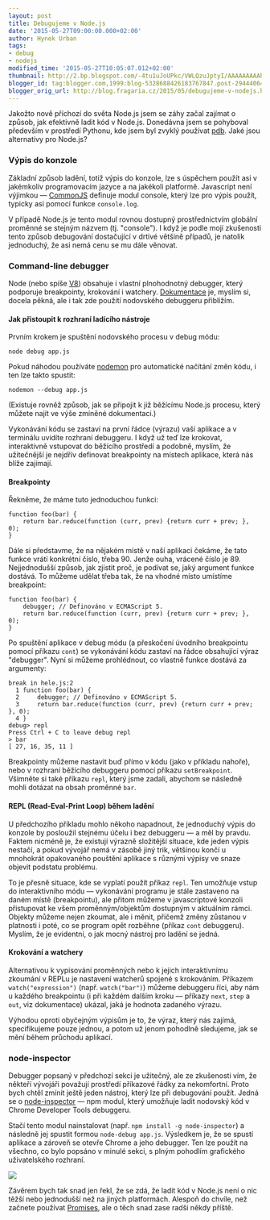 ```yaml
---
layout: post
title: Debugujeme v Node.js
date: '2015-05-27T09:00:00.000+02:00'
author: Hynek Urban
tags:
- debug
- nodejs
modified_time: '2015-05-27T10:05:07.012+02:00'
thumbnail: http://2.bp.blogspot.com/-4tu1uJoUPkc/VWLQzuJptyI/AAAAAAAAAhc/Isv16Hxfbd4/s72-c/node_inspector.png
blogger_id: tag:blogger.com,1999:blog-5328688426183767847.post-2944406495491192110
blogger_orig_url: http://blog.fragaria.cz/2015/05/debugujeme-v-nodejs.html
---
```


Jakožto nově příchozí do světa Node.js jsem se záhy začal zajímat o
způsob, jak efektivně ladit kód v Node.js. Donedávna jsem se pohyboval
především v prostředí Pythonu, kde jsem byl zvyklý používat
[pdb](https://docs.python.org/3/library/pdb.html). Jaké jsou alternativy
pro Node.js?

### Výpis do konzole

Základní způsob ladění, totiž výpis do konzole, lze s úspěchem použít
asi v jakémkoliv programovacím jazyce a na jakékoli platformě.
Javascript není výjimkou — [CommonJS](http://www.commonjs.org/) definuje
modul console, který lze pro výpis použít, typicky asi pomocí funkce
`console.log`.

V případě Node.js je tento modul rovnou dostupný prostřednictvím
globální proměnné se stejným názvem (tj. "console"). I když je podle
mojí zkušenosti tento způsob debugování dostačující v drtivé většině
případů, je natolik jednoduchý, že asi nemá cenu se mu dále věnovat.

### Command-line debugger

Node (nebo spíše
[V8](https://en.wikipedia.org/wiki/V8_%28JavaScript_engine%29)) obsahuje
i vlastní plnohodnotný debugger, který podporuje breakpointy, krokování
i watchery.
[Dokumentace](https://nodejs.org/api/debugger.html#debugger_watchers)
je, myslím si, docela pěkná, ale i tak zde použití nodovského debuggeru
přiblížím.

#### Jak přistoupit k rozhraní ladícího nástroje

Prvním krokem je spuštění nodovského procesu v debug módu:

    node debug app.js

Pokud náhodou používáte [nodemon](https://github.com/remy/nodemon) pro
automatické načítání změn kódu, i ten lze takto spustit:

    nodemon --debug app.js

(Existuje rovněž způsob, jak se připojit k již běžícímu Node.js procesu,
který můžete najít ve výše zmíněné dokumentaci.)

Vykonávání kódu se zastaví na první řádce (výrazu) vaší aplikace a v
terminálu uvidíte rozhraní debuggeru. I když už teď lze krokovat,
interaktivně vstupovat do běžícího prostředí a podobně, myslím, že
užitečnější je nejdřív definovat breakpointy na místech aplikace,
která nás blíže zajímají.

#### Breakpointy

Řekněme, že máme tuto jednoduchou funkci:

    function foo(bar) {
        return bar.reduce(function (curr, prev) {return curr + prev; }, 0);
    }

Dále si představme, že na nějakém místě v naší aplikaci čekáme, že tato
funkce vrátí konkrétní číslo, třeba 90. Jenže ouha, vrácené číslo je 89.
Nejjednodušší způsob, jak zjistit proč, je podívat se, jaký argument
funkce dostává. To můžeme udělat třeba tak, že na vhodné místo umístíme
breakpoint:

    function foo(bar) {
        debugger; // Definováno v ECMAScript 5.
        return bar.reduce(function (curr, prev) {return curr + prev; }, 0);
    }

Po spuštění aplikace v debug módu (a přeskočení úvodního breakpointu
pomocí příkazu `cont`) se vykonávání kódu zastaví na řádce obsahující
výraz "debugger". Nyní si můžeme prohlédnout, co vlastně funkce dostává
za argumenty:

    break in hele.js:2
      1 function foo(bar) {
      2     debugger; // Definováno v ECMAScript 5.
      3     return bar.reduce(function (curr, prev) {return curr + prev; }, 0);
      4 }
    debug> repl
    Press Ctrl + C to leave debug repl
    > bar
    [ 27, 16, 35, 11 ]

Breakpointy můžeme nastavit buď přímo v kódu (jako v příkladu nahoře),
nebo v rozhraní běžícího debuggeru pomocí příkazu `setBreakpoint`.
Všimněte si také příkazu `repl`, který jsme zadali, abychom se
následně mohli dotázat na obsah proměnné `bar`.

#### REPL (Read-Eval-Print Loop) během ladění

U předchozího příkladu mohlo někoho napadnout, že jednoduchý výpis do
konzole by posloužil stejnému účelu i bez debuggeru — a měl by pravdu.
Faktem nicméně je, že existují výrazně složitější situace, kde jeden
výpis nestačí, a pokud vývojář nemá v zásobě jiný trik, většinou končí
u mnohokrát opakovaného pouštění aplikace s různými výpisy ve snaze
objevit podstatu problému.

To je přesně situace, kde se vyplatí použít příkaz `repl`. Ten umožňuje
vstup do interaktivního módu — vykonávání programu je stále zastaveno na
daném místě (breakpointu), ale přitom můžeme v javascriptové konzoli
přistupovat ke všem proměnným/objektům dostupným v aktuálním rámci.
Objekty můžeme nejen zkoumat, ale i měnit, přičemž změny zůstanou v
platnosti i poté, co se program opět rozběhne (příkaz `cont` debuggeru).
Myslím, že je evidentní, o jak mocný nástroj pro ladění se jedná.

#### Krokování a watchery

Alternativou k vypisování proměnných nebo k jejich interaktivnímu
zkoumání v REPLu je nastavení watcherů spojené s krokováním. Příkazem
`watch("expression")` (např. `watch("bar")`) můžeme debuggeru říci, aby
nám u každého breakpointu (i při každém dalším kroku — příkazy `next`,
`step` a `out`, viz dokumentace) ukázal, jaká je hodnota zadaného
výrazu.

Výhodou oproti obyčejným výpisům je to, že výraz, který nás zajímá,
specifikujeme pouze jednou, a potom už jenom pohodlně sledujeme, jak se
mění během průchodu aplikací.

### node-inspector

Debugger popsaný v předchozí sekci je užitečný, ale ze zkušenosti vím,
že někteří vývojáři považují prostředí příkazové řádky za nekomfortní.
Proto bych chtěl zmínit ještě jeden nástroj, který lze při debugování
použít. Jedná se o
[node-inspector](https://github.com/node-inspector/node-inspector) — npm
modul, který umožňuje ladit nodovský kód v Chrome Developer Tools
debuggeru.

Stačí tento modul nainstalovat (např. `npm install -g node-inspector`) a
následně jej spustit formou `node-debug app.js`. Výsledkem je, že se
spustí aplikace a zároveň se otevře Chrome a jeho debugger. Ten lze
použít na všechno, co bylo popsáno v minulé sekci, s plným pohodlím
grafického uživatelského
rozhraní.

[![](http://2.bp.blogspot.com/-4tu1uJoUPkc/VWLQzuJptyI/AAAAAAAAAhc/Isv16Hxfbd4/s400/node_inspector.png)](http://2.bp.blogspot.com/-4tu1uJoUPkc/VWLQzuJptyI/AAAAAAAAAhc/Isv16Hxfbd4/s1600/node_inspector.png)

Závěrem bych tak snad jen řekl, že se zdá, že ladit kód v Node.js není o
nic těžší nebo jednodušší než na jiných platformách. Alespoň do chvíle,
než začnete používat
[Promises](http://www.html5rocks.com/en/tutorials/es6/promises/), ale o
těch snad zase radši někdy příště.
